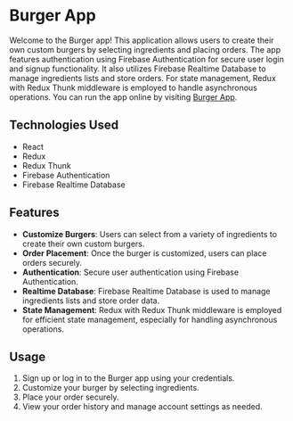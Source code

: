 # Burger App

Welcome to the Burger app! This application allows users to create their own custom burgers by selecting ingredients and placing orders. The app features authentication using Firebase Authentication for secure user login and signup functionality. It also utilizes Firebase Realtime Database to manage ingredients lists and store orders. For state management, Redux with Redux Thunk middleware is employed to handle asynchronous operations. 
You can run the app online by visiting [Burger App](https://webofdeva-burger.netlify.app).



## Technologies Used

- React
- Redux
- Redux Thunk
- Firebase Authentication
- Firebase Realtime Database

## Features

- **Customize Burgers**: Users can select from a variety of ingredients to create their own custom burgers.
- **Order Placement**: Once the burger is customized, users can place orders securely.
- **Authentication**: Secure user authentication using Firebase Authentication.
- **Realtime Database**: Firebase Realtime Database is used to manage ingredients lists and store order data.
- **State Management**: Redux with Redux Thunk middleware is employed for efficient state management, especially for handling asynchronous operations.

## Usage

1. Sign up or log in to the Burger app using your credentials.
2. Customize your burger by selecting ingredients.
3. Place your order securely.
4. View your order history and manage account settings as needed.

